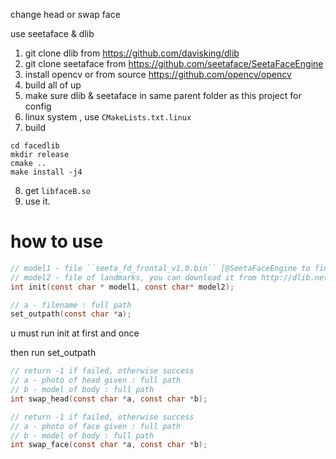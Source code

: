 change head or swap face

use seetaface & dlib

1. git clone dlib from https://github.com/davisking/dlib
2. git clone seetaface from https://github.com/seetaface/SeetaFaceEngine
3. install opencv or from source https://github.com/opencv/opencv
4. build all of up
5. make sure dlib & seetaface in same parent folder as this project for config
6. linux system , use ``CMakeLists.txt.linux``
7. build

```
cd facedlib
mkdir release
cmake ..
make install -j4
```

8. get ``libfaceB.so``
9. use it.


# how to use

``` c
// model1 - file ``seeta_fd_frontal_v1.0.bin`` [@SeetaFaceEngine to find it]
// model2 - file of landmarks, you can download it from http://dlib.net/files/shape_predictor_68_face_landmarks.dat.bz2
int init(const char * model1, const char* model2);

// a - filename : full path
set_outpath(const char *a);
```

u must run init at first and once

then run set_outpath

``` c
// return -1 if failed, otherwise success
// a - photo of head given : full path
// b - model of body : full path
int swap_head(const char *a, const char *b);

// return -1 if failed, otherwise success
// a - photo of face given : full path
// b - model of body : full path
int swap_face(const char *a, const char *b);
```

